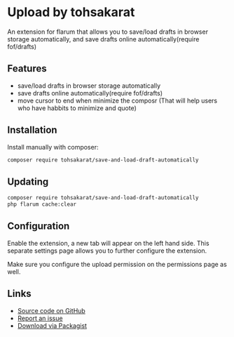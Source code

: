 # Upload by tohsakarat


An extension for flarum that allows you to save/load drafts in browser storage automatically, and save drafts online automatically(require fof/drafts)

## Features

- save/load drafts in browser storage automatically
- save drafts online automatically(require fof/drafts)
- move cursor to end when minimize the composr (That will help users who have habbits to minimize and quote)

## Installation

Install manually with composer:

```sh
composer require tohsakarat/save-and-load-draft-automatically

```

## Updating

```sh
composer require tohsakarat/save-and-load-draft-automatically
php flarum cache:clear
```
## Configuration

Enable the extension, a new tab will appear on the left hand side. This separate settings page allows you to further configure the extension.

Make sure you configure the upload permission on the permissions page as well.



## Links


- [Source code on GitHub]([https://github.com/FriendsOfFlarum/upload](https://github.com/tohsakrat/save-and-load-draft-automatically/))
- [Report an issue]([https://github.com/FriendsOfFlarum/upload/issues](https://github.com/tohsakrat/save-and-load-draft-automatically/))
- [Download via Packagist](https://packagist.org/packages/tohsakarat/upload)

